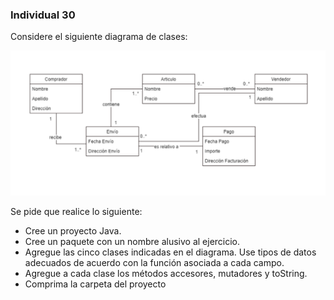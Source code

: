 ### Individual 30

Considere el siguiente diagrama de clases:

![uml clases](uml.png)

Se pide que realice lo siguiente:

- Cree un proyecto Java.
- Cree un paquete con un nombre alusivo al ejercicio.
- Agregue las cinco clases indicadas en el diagrama. Use tipos de datos adecuados de acuerdo
con la función asociada a cada campo.
- Agregue a cada clase los métodos accesores, mutadores y toString.
- Comprima la carpeta del proyecto